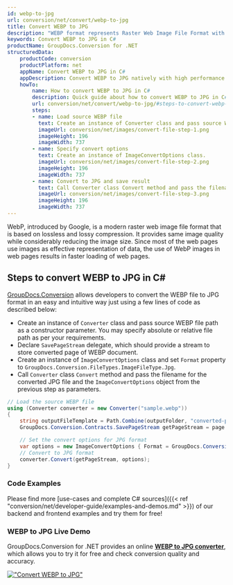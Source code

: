 ```yaml
---
id: webp-to-jpg
url: conversion/net/convert/webp-to-jpg
title: Convert WEBP to JPG
description: "WEBP format represents Raster Web Image File Format with .webp extension. Learn how to convert WEBP to JPG file programmatically in C# language using GroupDocs.Conversion for .NET library."
keywords: Convert WEBP to JPG in C#
productName: GroupDocs.Conversion for .NET
structuredData:
    productCode: conversion
    productPlatform: net
    appName: Convert WEBP to JPG in C#
    appDescription: Convert WEBP to JPG natively with high performance using C# language and server side GroupDocs.Conversion for .NET APIs, without the use of any software like Microsoft or Open Office.
    howTo:
        name: How to convert WEBP to JPG in C# 
        description: Quick guide about how to convert WEBP to JPG in C# with high performance and accuracy.
        url: conversion/net/convert/webp-to-jpg/#steps-to-convert-webp-to-jpg-in-c
        steps:
        - name: Load source WEBP file 
          text: Create an instance of Converter class and pass source WEBP file path as a constructor parameter. You may specify absolute or relative file path as per your requirements. 
          imageUrl: conversion/net/images/convert-file-step-1.png
          imageHeight: 196
          imageWidth: 737
        - name: Specify convert options 
          text: Create an instance of ImageConvertOptions class.
          imageUrl: conversion/net/images/convert-file-step-2.png
          imageHeight: 196
          imageWidth: 737
        - name: Convert to JPG and save result 
          text: Call Converter class Convert method and pass the filename for the converted HTML file and the ImageConvertOptions object from the previous step as parameters.
          imageUrl: conversion/net/images/convert-file-step-3.png
          imageHeight: 196
          imageWidth: 737
---
```


WebP, introduced by Google, is a modern raster web image file format that is based on lossless and lossy compression. It provides same image quality while considerably reducing the image size. Since most of the web pages use images as effective representation of data, the use of WebP images in web pages results in faster loading of web pages.

## Steps to convert WEBP to JPG in C#

[GroupDocs.Conversion](https://products.groupdocs.com/conversion/net) allows developers to convert the WEBP file to JPG format in an easy and intuitive way just using a few lines of code as described below:

* Create an instance of `Converter` class and pass source WEBP file path as a constructor parameter. You may specify absolute or relative file path as per your requirements. 
* Declare `SavePageStream` delegate, which should provide a stream to store converted page of WEBP document.
* Create an instance of `ImageConvertOptions` class and set `Format` property to `GroupDocs.Conversion.FileTypes.ImageFileType.Jpg`.
* Call `Converter` class `Convert` method and pass the filename for the converted JPG file and the `ImageConvertOptions` object from the previous step as parameters.

```csharp
// Load the source WEBP file
using (Converter converter = new Converter("sample.webp"))
{
    string outputFileTemplate = Path.Combine(outputFolder, "converted-page-{0}.jpg");
    GroupDocs.Conversion.Contracts.SavePageStream getPageStream = page => new FileStream(string.Format(outputFileTemplate, page), FileMode.Create);

    // Set the convert options for JPG format
    var options = new ImageConvertOptions { Format = GroupDocs.Conversion.FileTypes.ImageFileType.Jpg };   
    // Convert to JPG format
    converter.Convert(getPageStream, options);
}
```

### Code Examples

Please find more [use-cases and complete C# sources]({{< ref "conversion/net/developer-guide/examples-and-demos.md" >}}) of our backend and frontend examples and try them for free!

### WEBP to JPG Live Demo

GroupDocs.Conversion for .NET provides an online [**WEBP to JPG converter**](https://products.groupdocs.app/conversion/webp-to-jpg), which allows you to try it for free and check conversion quality and accuracy.

[!["Convert WEBP to JPG"](conversion/net/images/convert-to-jpg/convert-webp-to-jpg.png)](https://products.groupdocs.app/conversion/webp-to-jpg)